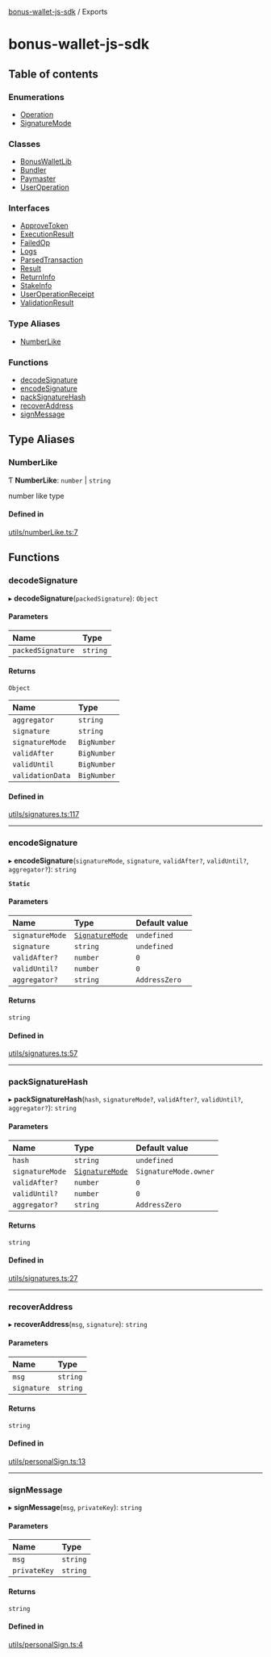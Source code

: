 [bonus-wallet-js-sdk](README.md) / Exports

# bonus-wallet-js-sdk

## Table of contents

### Enumerations

- [Operation](enums/Operation.md)
- [SignatureMode](enums/SignatureMode.md)

### Classes

- [BonusWalletLib](classes/BonusWalletLib.md)
- [Bundler](classes/Bundler.md)
- [Paymaster](classes/Paymaster.md)
- [UserOperation](classes/UserOperation.md)

### Interfaces

- [ApproveToken](interfaces/ApproveToken.md)
- [ExecutionResult](interfaces/ExecutionResult.md)
- [FailedOp](interfaces/FailedOp.md)
- [Logs](interfaces/Logs.md)
- [ParsedTransaction](interfaces/ParsedTransaction.md)
- [Result](interfaces/Result.md)
- [ReturnInfo](interfaces/ReturnInfo.md)
- [StakeInfo](interfaces/StakeInfo.md)
- [UserOperationReceipt](interfaces/UserOperationReceipt.md)
- [ValidationResult](interfaces/ValidationResult.md)

### Type Aliases

- [NumberLike](modules.md#numberlike)

### Functions

- [decodeSignature](modules.md#decodesignature)
- [encodeSignature](modules.md#encodesignature)
- [packSignatureHash](modules.md#packsignaturehash)
- [recoverAddress](modules.md#recoveraddress)
- [signMessage](modules.md#signmessage)

## Type Aliases

### NumberLike

Ƭ **NumberLike**: `number` \| `string`

number like type

#### Defined in

[utils/numberLike.ts:7](https://github.com/study-core/bonus-wallet-js-sdk/blob/a32b79e/src/utils/numberLike.ts#L7)

## Functions

### decodeSignature

▸ **decodeSignature**(`packedSignature`): `Object`

#### Parameters

| Name | Type |
| :------ | :------ |
| `packedSignature` | `string` |

#### Returns

`Object`

| Name | Type |
| :------ | :------ |
| `aggregator` | `string` |
| `signature` | `string` |
| `signatureMode` | `BigNumber` |
| `validAfter` | `BigNumber` |
| `validUntil` | `BigNumber` |
| `validationData` | `BigNumber` |

#### Defined in

[utils/signatures.ts:117](https://github.com/study-core/bonus-wallet-js-sdk/blob/a32b79e/src/utils/signatures.ts#L117)

___

### encodeSignature

▸ **encodeSignature**(`signatureMode`, `signature`, `validAfter?`, `validUntil?`, `aggregator?`): `string`

**`Static`**

#### Parameters

| Name | Type | Default value |
| :------ | :------ | :------ |
| `signatureMode` | [`SignatureMode`](enums/SignatureMode.md) | `undefined` |
| `signature` | `string` | `undefined` |
| `validAfter?` | `number` | `0` |
| `validUntil?` | `number` | `0` |
| `aggregator?` | `string` | `AddressZero` |

#### Returns

`string`

#### Defined in

[utils/signatures.ts:57](https://github.com/study-core/bonus-wallet-js-sdk/blob/a32b79e/src/utils/signatures.ts#L57)

___

### packSignatureHash

▸ **packSignatureHash**(`hash`, `signatureMode?`, `validAfter?`, `validUntil?`, `aggregator?`): `string`

#### Parameters

| Name | Type | Default value |
| :------ | :------ | :------ |
| `hash` | `string` | `undefined` |
| `signatureMode` | [`SignatureMode`](enums/SignatureMode.md) | `SignatureMode.owner` |
| `validAfter?` | `number` | `0` |
| `validUntil?` | `number` | `0` |
| `aggregator?` | `string` | `AddressZero` |

#### Returns

`string`

#### Defined in

[utils/signatures.ts:27](https://github.com/study-core/bonus-wallet-js-sdk/blob/a32b79e/src/utils/signatures.ts#L27)

___

### recoverAddress

▸ **recoverAddress**(`msg`, `signature`): `string`

#### Parameters

| Name | Type |
| :------ | :------ |
| `msg` | `string` |
| `signature` | `string` |

#### Returns

`string`

#### Defined in

[utils/personalSign.ts:13](https://github.com/study-core/bonus-wallet-js-sdk/blob/a32b79e/src/utils/personalSign.ts#L13)

___

### signMessage

▸ **signMessage**(`msg`, `privateKey`): `string`

#### Parameters

| Name | Type |
| :------ | :------ |
| `msg` | `string` |
| `privateKey` | `string` |

#### Returns

`string`

#### Defined in

[utils/personalSign.ts:4](https://github.com/study-core/bonus-wallet-js-sdk/blob/a32b79e/src/utils/personalSign.ts#L4)
